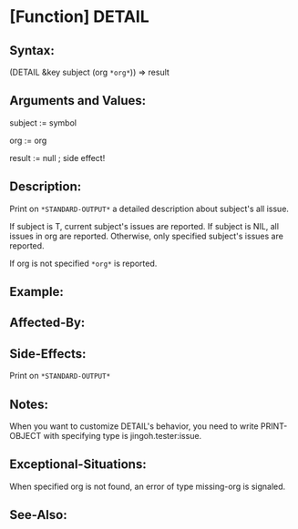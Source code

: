 # [Function] DETAIL

## Syntax:

(DETAIL &key subject (org `*org*`)) => result

## Arguments and Values:

subject := symbol

org := org

result := null ; side effect!

## Description:
Print on `*STANDARD-OUTPUT*` a detailed description about subject's all issue.

If subject is T, current subject's issues are reported.
If subject is NIL, all issues in org are reported.
Otherwise, only specified subject's issues are reported.

If org is not specified `*org*` is reported.

## Example:

## Affected-By:

## Side-Effects:
Print on `*STANDARD-OUTPUT*`

## Notes:
When you want to customize DETAIL's behavior, you need to write PRINT-OBJECT with specifying type is jingoh.tester:issue.

## Exceptional-Situations:
When specified org is not found, an error of type missing-org is signaled.

## See-Also:

